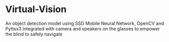 # Virtual-Vision
An object detection model using SSD Mobile Neural Network, OpenCV and Pyttsx3 integrated with camera and speakers on the  glasses to empower the blind to safely navigate
